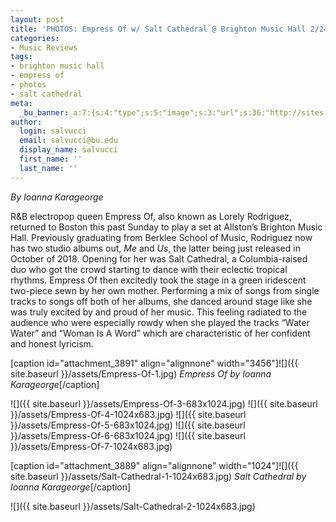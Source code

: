 ```yaml
---
layout: post
title: 'PHOTOS: Empress Of w/ Salt Cathedral @ Brighton Music Hall 2/24'
categories:
- Music Reviews
tags:
- brighton music hall
- empress of
- photos
- salt cathedral
meta:
  _bu_banner: a:7:{s:4:"type";s:5:"image";s:3:"url";s:36:"http://sites.bu.edu/wtbu/files/2019/02/Empress-Of-4.jpg";s:3:"alt";s:0:"";s:7:"post_id";s:4:"3894";s:4:"html";s:0:"";s:8:"position";s:12:"contentWidth";s:7:"caption";s:0:"";}
author:
  login: salvucci
  email: salvucci@bu.edu
  display_name: salvucci
  first_name: ''
  last_name: ''
---
```

_By Ioanna Karageorge_

R&B electropop queen Empress Of, also known as Lorely Rodriguez, returned to Boston this past Sunday to play a set at Allston’s Brighton Music Hall. Previously graduating from Berklee School of Music, Rodriguez now has two studio albums out, _Me_ and _Us_, the latter being just released in October of 2018. Opening for her was Salt Cathedral, a Columbia-raised duo who got the crowd starting to dance with their eclectic tropical rhythms. Empress Of then excitedly took the stage in a green iridescent two-piece sewn by her own mother. Performing a mix of songs from single tracks to songs off both of her albums, she danced around stage like she was truly excited by and proud of her music. This feeling radiated to the audience who were especially rowdy when she played the tracks “Water Water” and “Woman Is A Word” which are characteristic of her confident and honest lyricism.

\[caption id="attachment\_3891" align="alignnone" width="3456"\]![]({{ site.baseurl }}/assets/Empress-Of-1.jpg) _Empress Of by Ioanna Karageorge_\[/caption\]

![]({{ site.baseurl }}/assets/Empress-Of-3-683x1024.jpg) ![]({{ site.baseurl }}/assets/Empress-Of-4-1024x683.jpg) ![]({{ site.baseurl }}/assets/Empress-Of-5-683x1024.jpg) ![]({{ site.baseurl }}/assets/Empress-Of-6-683x1024.jpg) ![]({{ site.baseurl }}/assets/Empress-Of-7-1024x683.jpg)

\[caption id="attachment\_3889" align="alignnone" width="1024"\]![]({{ site.baseurl }}/assets/Salt-Cathedral-1-1024x683.jpg) _Salt Cathedral by Ioanna Karageorge_\[/caption\]

![]({{ site.baseurl }}/assets/Salt-Cathedral-2-1024x683.jpg)